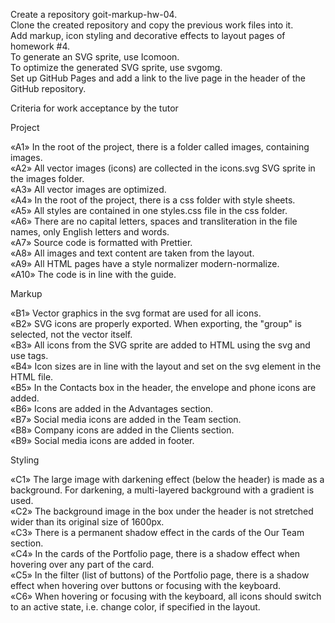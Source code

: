 Create a repository goit-markup-hw-04.</br>
Clone the created repository and copy the previous work files into it.</br>
Add markup, icon styling and decorative effects to layout pages of homework #4.</br>
To generate an SVG sprite, use Icomoon.</br>
To optimize the generated SVG sprite, use svgomg.</br>
Set up GitHub Pages and add a link to the live page in the header of the GitHub repository.</br>

Criteria for work acceptance by the tutor

Project

«A1» In the root of the project, there is a folder called images, containing images.</br>
«A2» All vector images (icons) are collected in the icons.svg SVG sprite in the images folder.</br>
«A3» All vector images are optimized.</br>
«A4» In the root of the project, there is a css folder with style sheets.</br>
«A5» All styles are contained in one styles.css file in the css folder.</br>
«A6» There are no capital letters, spaces and transliteration in the file names, only English letters and words.</br>
«A7» Source code is formatted with Prettier.</br>
«A8» All images and text content are taken from the layout.</br>
«A9» All HTML pages have a style normalizer modern-normalize.</br>
«A10» The code is in line with the guide.</br>

Markup

«B1» Vector graphics in the svg format are used for all icons.</br>
«B2» SVG icons are properly exported. When exporting, the "group" is selected, not the vector itself.</br>
«B3» All icons from the SVG sprite are added to HTML using the svg and use tags.</br>
«B4» Icon sizes are in line with the layout and set on the svg element in the HTML file.</br>
«B5» In the Contacts box in the header, the envelope and phone icons are added.</br>
«B6» Icons are added in the Advantages section.</br>
«B7» Social media icons are added in the Team section.</br>
«B8» Company icons are added in the Clients section.</br>
«B9» Social media icons are added in footer.</br>

Styling

«C1» The large image with darkening effect (below the header) is made as a background. For darkening, a multi-layered background with a gradient is used.</br>
«C2» The background image in the box under the header is not stretched wider than its original size of 1600px.</br>
«C3» There is a permanent shadow effect in the cards of the Our Team section.</br>
«C4» In the cards of the Portfolio page, there is a shadow effect when hovering over any part of the card.</br>
«C5» In the filter (list of buttons) of the Portfolio page, there is a shadow effect when hovering over buttons or focusing with the keyboard.</br>
«C6» When hovering or focusing with the keyboard, all icons should switch to an active state, i.e. change color, if specified in the layout.</br>
